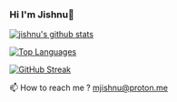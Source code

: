 ### Hi I'm Jishnu👋
[![jishnu's github stats](https://github-readme-stats.vercel.app/api?username=mjishnu&show_icons=true&theme=radical&count_private=true&hide_border=true&include_all_commits=true)](https://github.com/mjishnu)

[![Top Languages](https://github-readme-stats.vercel.app/api/top-langs/?username=mjishnu&layout=compact&theme=radical&hide_border=true)](https://github.com/mjishnu)

[![GitHub Streak](https://streak-stats.demolab.com?user=mjishnu&theme=radical&hide_border=true&border_radius=6&mode=weekly&background=141320&border=DDDDDD)](https://github.com/mjishnu)

📫 How to reach me ? mjishnu@proton.me
